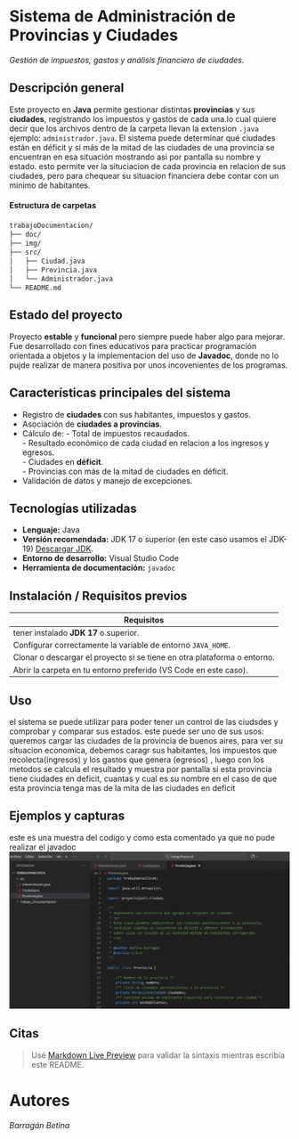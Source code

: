 # Sistema de Administración de Provincias y Ciudades
*Gestión de impuestos, gastos y análisis financiero de ciudades.*



##  Descripción general
Este proyecto en **Java** permite gestionar distintas **provincias** y sus **ciudades**, registrando los impuestos y gastos de cada una.lo cual quiere decir que los archivos dentro de la carpeta llevan la extension `.java` ejemplo: `administrador.java`.
El sistema puede determinar qué ciudades están en déficit y si más de la mitad de las ciudades de una provincia se encuentran en esa situación mostrando asi por pantalla su nombre y estado.
esto permite ver la situciacion de cada provincia en relacion de sus ciudades, pero para chequear su situacion financiera debe contar con un minimo de habitantes.

#### Estructura de carpetas
  
```plaintext
trabajoDocumentacion/
├── doc/
├── img/
├── src/
│   ├── Ciudad.java
│   ├── Provincia.java
│   └── Administrador.java
└── README.md

```

## Estado del proyecto
Proyecto **estable** y **funcional** pero siempre puede haber algo para mejorar.  
Fue desarrollado con fines educativos para practicar programación orientada a objetos y la implementacion del uso de **Javadoc**, donde no lo pujde realizar de manera positiva por unos incovenientes de los programas.



## Características principales del sistema
- Registro de **ciudades** con sus habitantes, impuestos y gastos.  
- Asociación de **ciudades a provincias**.  
- Cálculo de:
          - Total de impuestos recaudados.  
          - Resultado económico de cada ciudad en relacion a los ingresos y egresos.  
          - Ciudades en **déficit**.  
          - Provincias con más de la mitad de ciudades en déficit.  
- Validación de datos y manejo de excepciones.



## Tecnologías utilizadas
- **Lenguaje:** Java 
- **Versión recomendada:** JDK 17 o superior  (en este caso usamos el JDK-19) [Descargar JDK](https://www.oracle.com/java/technologies/downloads/).
- **Entorno de desarrollo:** Visual Studio Code
- **Herramienta de documentación:** `javadoc`



## Instalación / Requisitos previos 
| Requisitos                                                               | 
| ------------------------------------------------------------------------ |
| tener instalado **JDK 17** o superior.                                   | 
| Configurar correctamente la variable de entorno `JAVA_HOME`.             | 
| Clonar o descargar el proyecto si se tiene en otra plataforma o entorno. | 
|  Abrir la carpeta en tu entorno preferido (VS Code en este caso).        |
 




## Uso
el sistema se puede utilizar para poder tener un control de las ciudsdes y comprobar y comparar sus estados.
este puede ser uno de sus usos: queremos cargar las ciudades de la provincia de buenos aires, para ver su situacion economica, debemos caragr sus habitantes, los impuestos que recolecta(ingresos) y los gastos que genera (egresos) , luego con los metodos se calcula el resultado y muestra por pantalla si esta provincia tiene ciudades en deficit, cuantas y cual es su nombre en el caso de que esta provincia tenga mas de la mita de las ciudades en deficit

## Ejemplos y capturas
este es una muestra del codigo y como esta comentado ya que no pude realizar el javadoc
![parte de codigo](img/Muestra.png)


## Citas
> Usé [Markdown Live Preview](https://markdownlivepreview.com/) para validar la sintaxis mientras escribía este README.

# Autores
_Barragán Betina_
